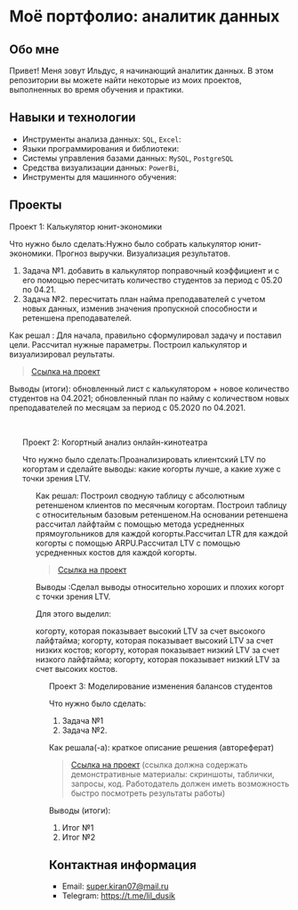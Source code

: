 # Моё портфолио: аналитик данных

## Обо мне 

Привет! Меня зовут Ильдус, я начинающий аналитик данных. 
В этом репозитории вы можете найти некоторые из моих проектов, выполненных во время обучения и практики.
<br>

## Навыки и технологии
- Инструменты анализа данных: ``SQL``, ``Excel``: 
- Языки программирования и библиотеки:  
- Системы управления базами данных: ``MySQL``, ``PostgreSQL``
- Средства визуализации данных: ``PowerBi``, 
- Инструменты для машинного обучения: 



## Проекты
<p> Проект 1: Калькулятор юнит-экономики</p>
<p>Что нужно было сделать:Нужно было собрать калькулятор юнит-экономики. Прогноз выручки. Визуализация результатов.<p>
<ol>
  <li>Задача №1. добавить в калькулятор поправочный коэффициент и с его помощью пересчитать количество студентов за период с 05.20 по 04.21.</li>
  <li>Задача №2. пересчитать план найма преподавателей с учетом новых данных, изменив значения пропускной способности и ретеншена преподавателей.</li>
</ol>

<p>Как решал : Для начала, правильно сформулировал задачу и поставил цели. Рассчитал нужные параметры. Построил калькулятор и визуализировал реультаты. <p>


> <a href="https://drive.google.com/drive/folders/11HcEeqniyrCMjuwHZ0GLysX0A2SEv-_x">Ссылка на проект</a>
  

<p>Выводы (итоги): обновленный лист с калькулятором + новое количество студентов на 04.2021;  обновленный план по найму с количеством новых преподавателей по месяцам за период с 05.2020 по 04.2021.<p>
<ol>


<br> 
<p> Проект 2: Когортный анализ онлайн-кинотеатра </p>
<p>Что нужно было сделать:Проанализировать клиентский LTV по когортам и сделайте выводы: какие когорты лучше, а какие хуже с точки зрения LTV.<p>
<ol>

<p>Как решал: Построил сводную таблицу с абсолютным ретеншеном клиентов по месячным когортам.
Построил таблицу с относительным базовым ретеншеном.На основании ретеншена рассчитал лайфтайм с помощью метода усредненных прямоугольников для каждой когорты.Рассчитал LTR для каждой когорты с помощью ARPU.Рассчитал LTV с помощью усредненных костов для каждой когорты.<p>
  
> <a href="ДЗ_Когортный анализ_Киранов Ильдус.xlsx">Ссылка на проект</a>

  <p>Выводы :Сделал выводы относительно хороших и плохих когорт с точки зрения LTV.

Для этого выделил:

 когорту, которая показывает высокий LTV за счет высокого лайфтайма;
 когорту, которая показывает высокий LTV за счет низких костов;
 когорту, которая показывает низкий LTV за счет низкого лайфтайма;
 когорту, которая показывает низкий LTV за счет высоких костов.<p>
<ol>
  


<p>Проект 3: Моделирование изменения балансов студентов</p> 
<p>Что нужно было сделать:<p>
<ol>
  <li>Задача №1</li>
  <li>Задача №2.</li>
</ol>

<p>Как решала(-а): краткое описание решения (автореферат)<p>

> <a href="https://github.com/Skyproportfolio/data-analytics-5month/blob/main/Проект%205.xlsx">Ссылка на проект</a>
(ссылка должна содержать демонстративные материалы: скриншоты, таблички, запросы, код. Работодатель должен иметь возможность быстро посмотреть результаты работы)
 
 <p>Выводы (итоги):<p>
<ol>
  <li>Итог №1</li>
  <li>Итог №2</li>
</ol>

## Контактная информация
- Email: super.kiran07@mail.ru
- Telegram: https://t.me/lil_dusik

